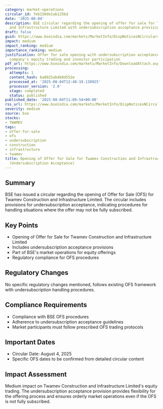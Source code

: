 ```yaml
---
category: market-operations
circular_id: 7eb150de1ab125bd
date: '2025-08-04'
description: BSE circular regarding the opening of offer for sale for Twamev Construction
  and Infrastructure Limited with undersubscription acceptance provisions.
draft: false
guid: https://www.bseindia.com/markets/MarketInfo/DispNoticesNCirculars.aspx?Noticeid={6E04FDA7-59D8-4CD9-A623-75E05EE93008}&noticeno=20250804-19&dt=08/04/2025&icount=19&totcount=31&flag=0
impact: medium
impact_ranking: medium
importance_ranking: medium
justification: Offer for sale opening with undersubscription acceptance affects specific
  company's equity trading and investor participation
pdf_url: https://www.bseindia.com/markets/MarketInfo/DownloadAttach.aspx?id=20250804-19&attachedId=cf6ec597-8699-4479-9985-93474ef542b3
processing:
  attempts: 1
  content_hash: 6a8925ab4b8d552e
  processed_at: '2025-08-04T12:48:19.138925'
  processor_version: '2.0'
  stage: completed
  status: published
published_date: '2025-08-04T11:09:54+00:00'
rss_url: https://www.bseindia.com/markets/MarketInfo/DispNoticesNCirculars.aspx?Noticeid={6E04FDA7-59D8-4CD9-A623-75E05EE93008}&noticeno=20250804-19&dt=08/04/2025&icount=19&totcount=31&flag=0
severity: medium
source: bse
stocks:
- TWAMEV
tags:
- offer-for-sale
- ofs
- undersubscription
- construction
- infrastructure
- twamev
title: Opening of Offer for Sale for Twamev Construction and Infrastructure Limited
  (Undersubscription Acceptance)
---
```


## Summary

BSE has issued a circular regarding the opening of Offer for Sale (OFS) for Twamev Construction and Infrastructure Limited. The circular includes provisions for undersubscription acceptance, indicating procedures for handling situations where the offer may not be fully subscribed.

## Key Points

- Opening of Offer for Sale for Twamev Construction and Infrastructure Limited
- Includes undersubscription acceptance provisions
- Part of BSE's market operations for equity offerings
- Regulatory compliance for OFS procedures

## Regulatory Changes

No specific regulatory changes mentioned, follows existing OFS framework with undersubscription handling procedures.

## Compliance Requirements

- Compliance with BSE OFS procedures
- Adherence to undersubscription acceptance guidelines
- Market participants must follow prescribed OFS trading protocols

## Important Dates

- Circular Date: August 4, 2025
- Specific OFS dates to be confirmed from detailed circular content

## Impact Assessment

Medium impact on Twamev Construction and Infrastructure Limited's equity trading. The undersubscription acceptance provision provides flexibility for the offering process and ensures orderly market operations even if the OFS is not fully subscribed.